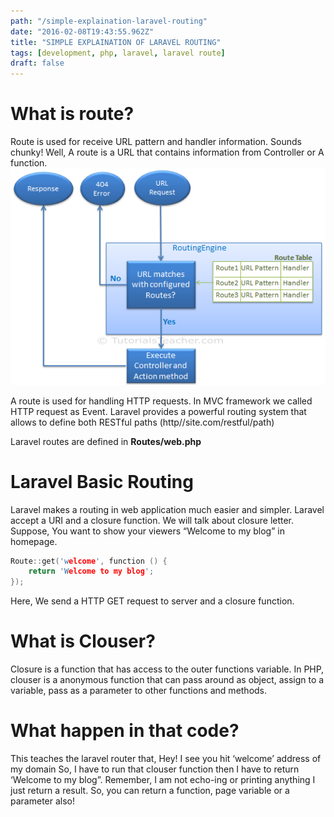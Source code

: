 ```yaml
---
path: "/simple-explaination-laravel-routing"
date: "2016-02-08T19:43:55.962Z"
title: "SIMPLE EXPLAINATION OF LARAVEL ROUTING"
tags: [development, php, laravel, laravel route]
draft: false
---
```

# **What is route?**

Route is used for receive URL pattern and handler information. Sounds chunky! Well, A route is a URL that contains information from Controller or A function. ![routing.png](routing.png)

A route is used for handling HTTP requests. In MVC framework we called HTTP request as Event. Laravel provides a powerful routing system that allows to define both RESTful paths (http//site.com/restful/path)



Laravel routes are defined in **Routes/web.php**

# **Laravel Basic Routing**

Laravel makes a routing in web application much easier and simpler. Laravel accept a URI and a closure function. We will talk about closure letter. Suppose, You want to show your viewers “Welcome to my blog” in homepage.

```c
Route::get('welcome', function () {
    return 'Welcome to my blog';
});
```



Here, We send a HTTP GET request to server and a closure function.

# **What is Clouser?**

Closure is a function that has access to the outer functions variable. In PHP, clouser is a anonymous function that can pass around as object, assign to a variable, pass as a parameter to other functions and methods.

# **What happen in that code?**

This teaches the laravel router that, Hey! I see you hit ‘welcome’ address of my domain So, I have to run that clouser function then I have to return ‘Welcome to my blog”. Remember, I am not echo-ing or printing anything I just return a result. So, you can return a function, page variable or a parameter also!